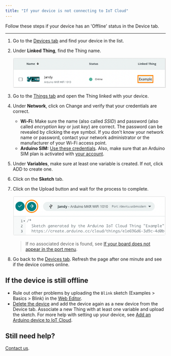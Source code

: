 ```yaml
---
title: "If your device is not connecting to IoT Cloud"
---
```


Follow these steps if your device has an 'Offline' status in the Device tab.

---

1. Go to the [Devices tab](https://create.arduino.cc/iot/devices) and find your device in the list.

2. Under **Linked Thing**, find the Thing name.

   ![A linked Thing in the Devices tab.](img/arduino-cloud-device-thing-example.png)

3. Go to the [Things tab](https://create.arduino.cc/iot/things) and open the Thing linked with your device.

4. Under **Network**, click on Change and verify that your credentials are correct.

   * **Wi-Fi:** Make sure the name (also called _SSID_) and password (also called _encryption key_ or just _key_) are correct. The password can be revealed by clicking the eye symbol. If you don't know your network name or password, contact your network administrator or the manufacturer of your Wi-Fi access point.
   * **Arduino SIM:** [Use these credentials](https://support.arduino.cc/hc/en-us/articles/360013825159). Also, make sure that an Arduino SIM plan is activated with [your account](https://store.arduino.cc/digital/subscriptions/plans).

5. Under **Variables**, make sure at least one variable is created. If not, click ADD to create one.

6. Click on the **Sketch** tab.

7. Click on the Upload button and wait for the process to complete.

   ![Uploading a sketch in IoT Cloud.](img/arduino-cloud-sketch-upload.png)

   > If no associated device is found, see [If your board does not appear in the port menu](https://support.arduino.cc/hc/en-us/articles/4412955149586-If-your-board-does-not-appear-in-the-port-menu).

8. Go back to the [Devices tab](https://create.arduino.cc/iot/devices). Refresh the page after one minute and see if the device comes online.

## If the device is still offline

* Rule out other problems by uploading the `Blink` sketch (Examples > Basics > Blink) in the [Web Editor](create.arduino.cc/editor).
* [Delete the device](https://support.arduino.cc/hc/en-us/articles/360018324700) and add the device again as a new device from the Device tab. Associate a new Thing with at least one variable and upload the sketch. For more help with setting up your device, see [Add an Arduino device to IoT Cloud](https://support.arduino.cc/hc/en-us/articles/360016495559).

## Still need help?

[Contact us](https://www.arduino.cc/en/contact-us/).
